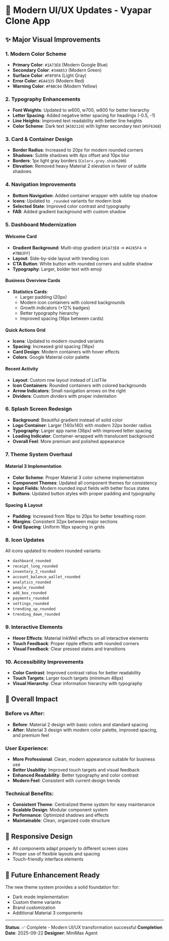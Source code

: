 # 🎨 Modern UI/UX Updates - Vyapar Clone App

## ✨ Major Visual Improvements

### 1. **Modern Color Scheme**
- **Primary Color**: `#1A73E8` (Modern Google Blue)
- **Secondary Color**: `#34A853` (Modern Green)
- **Surface Color**: `#F8F9FA` (Light Gray)
- **Error Color**: `#EA4335` (Modern Red)
- **Warning Color**: `#FBBC04` (Modern Yellow)

### 2. **Typography Enhancements**
- **Font Weights**: Updated to w600, w700, w800 for better hierarchy
- **Letter Spacing**: Added negative letter spacing for headings (-0.5, -1)
- **Line Heights**: Improved text readability with better line heights
- **Color Scheme**: Dark text (`#202124`) with lighter secondary text (`#5F6368`)

### 3. **Card & Container Design**
- **Border Radius**: Increased to 20px for modern rounded corners
- **Shadows**: Subtle shadows with 4px offset and 10px blur
- **Borders**: 1px light gray borders (`Colors.grey.shade200`)
- **Elevation**: Removed heavy Material 2 elevation in favor of subtle shadows

### 4. **Navigation Improvements**
- **Bottom Navigation**: Added container wrapper with subtle top shadow
- **Icons**: Updated to `_rounded` variants for modern look
- **Selected State**: Improved color contrast and typography
- **FAB**: Added gradient background with custom shadow

### 5. **Dashboard Modernization**

#### Welcome Card
- **Gradient Background**: Multi-stop gradient (`#1A73E8` → `#4285F4` → `#7BB3FF`)
- **Layout**: Side-by-side layout with trending icon
- **CTA Button**: White button with rounded corners and subtle shadow
- **Typography**: Larger, bolder text with emoji

#### Business Overview Cards
- **Statistics Cards**: 
  - Larger padding (20px)
  - Modern icon containers with colored backgrounds
  - Growth indicators (+12% badges)
  - Better typography hierarchy
  - Improved spacing (16px between cards)

#### Quick Actions Grid
- **Icons**: Updated to modern rounded variants
- **Spacing**: Increased grid spacing (16px)
- **Card Design**: Modern containers with hover effects
- **Colors**: Google Material color palette

#### Recent Activity
- **Layout**: Custom row layout instead of ListTile
- **Icon Containers**: Rounded containers with colored backgrounds
- **Arrow Indicators**: Small navigation arrows on the right
- **Dividers**: Custom dividers with proper indentation

### 6. **Splash Screen Redesign**
- **Background**: Beautiful gradient instead of solid color
- **Logo Container**: Larger (140x140) with modern 32px border radius
- **Typography**: Larger app name (36px) with improved letter spacing
- **Loading Indicator**: Container-wrapped with translucent background
- **Overall Feel**: More premium and polished appearance

### 7. **Theme System Overhaul**

#### Material 3 Implementation
- **Color Scheme**: Proper Material 3 color scheme implementation
- **Component Themes**: Updated all component themes for consistency
- **Input Fields**: Modern rounded input fields with better focus states
- **Buttons**: Updated button styles with proper padding and typography

#### Spacing & Layout
- **Padding**: Increased from 16px to 20px for better breathing room
- **Margins**: Consistent 32px between major sections
- **Grid Spacing**: Uniform 16px spacing in grids

### 8. **Icon Updates**
All icons updated to modern rounded variants:
- `dashboard_rounded`
- `receipt_long_rounded`
- `inventory_2_rounded`
- `account_balance_wallet_rounded`
- `analytics_rounded`
- `people_rounded`
- `add_box_rounded`
- `payments_rounded`
- `settings_rounded`
- `trending_up_rounded`
- `trending_down_rounded`

### 9. **Interactive Elements**
- **Hover Effects**: Material InkWell effects on all interactive elements
- **Touch Feedback**: Proper ripple effects with rounded corners
- **Visual Feedback**: Clear pressed states and transitions

### 10. **Accessibility Improvements**
- **Color Contrast**: Improved contrast ratios for better readability
- **Touch Targets**: Larger touch targets (minimum 48px)
- **Visual Hierarchy**: Clear information hierarchy with typography

## 🎯 Overall Impact

### Before vs After:
- **Before**: Material 2 design with basic colors and standard spacing
- **After**: Material 3 design with modern color palette, improved spacing, and premium feel

### User Experience:
- **More Professional**: Clean, modern appearance suitable for business use
- **Better Usability**: Improved touch targets and visual feedback
- **Enhanced Readability**: Better typography and color contrast
- **Modern Feel**: Consistent with current design trends

### Technical Benefits:
- **Consistent Theme**: Centralized theme system for easy maintenance
- **Scalable Design**: Modular component system
- **Performance**: Optimized shadows and effects
- **Maintainable**: Clean, organized code structure

## 📱 Responsive Design
- All components adapt properly to different screen sizes
- Proper use of flexible layouts and spacing
- Touch-friendly interface elements

## 🚀 Future Enhancement Ready
The new theme system provides a solid foundation for:
- Dark mode implementation
- Custom theme variants
- Brand customization
- Additional Material 3 components

---

**Status**: ✅ Complete - Modern UI/UX transformation successful
**Completion Date**: 2025-09-22
**Designer**: MiniMax Agent